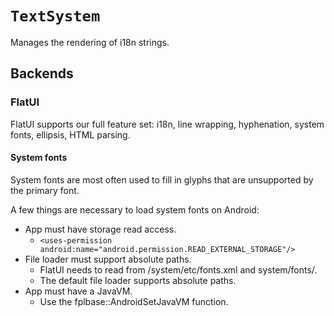 # `TextSystem`


Manages the rendering of i18n strings.

## Backends

### FlatUI

FlatUI supports our full feature set: i18n, line wrapping, hyphenation, system
fonts, ellipsis, HTML parsing.

#### System fonts

System fonts are most often used to fill in glyphs that are unsupported by the
primary font.

A few things are necessary to load system fonts on Android:

*   App must have storage read access.
    *   `<uses-permission
        android:name="android.permission.READ_EXTERNAL_STORAGE"/>`
*   File loader must support absolute paths.
    *   FlatUI needs to read from /system/etc/fonts.xml and system/fonts/.
    *   The default file loader supports absolute paths.
*   App must have a JavaVM.
    *   Use the fplbase::AndroidSetJavaVM function.

